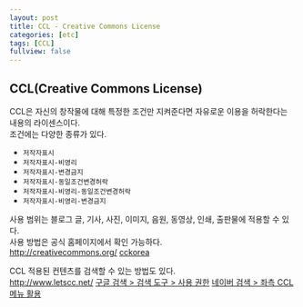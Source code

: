 ```yaml
---
layout: post
title: CCL - Creative Commons License
categories: [etc]
tags: [CCL]
fullview: false
---
```


## CCL(Creative Commons License)  
CCL은 자신의 창작물에 대해 특정한 조건만 지켜준다면 자유로운 이용을 허락한다는 내용의 라이센스이다.  
조건에는 다양한 종류가 있다.  

- `저작자표시`  
- `저작자표시-비영리`  
- `저작자표시-변경금지`  
- `저작자표시-동일조건변경허락`  
- `저작자표시-비영리-동일조건변경허락`  
- `저작자표시-비영리-변경금지`  

사용 범위는 블로그 글, 기사, 사진, 이미지, 음원, 동영상, 인쇄, 출판물에 적용할 수 있다.  
사용 방법은 공식 홈페이지에서 확인 가능하다.  
<a href="http://creativecommons.org/" class="btn btn-default">http://creativecommons.org/</a>
<a href="http://cckorea.org/xe/?mid=main" class="btn btn-default">cckorea</a>  

CCL 적용된 컨텐츠를 검색할 수 있는 방법도 있다.  
<a href="http://www.letscc.net/" class="btn btn-default">http://www.letscc.net/</a>
<a href="https://www.google.co.kr/search?q=%EB%B0%95%EC%A7%80%EC%84%B1&newwindow=1&safe=off&source=lnms&tbm=isch&sa=X&ei=V2foUsSQIcrllAWQ84HQDg&ved=0CAcQ_AUoAQ&biw=1920&bih=995" class="btn btn-default">구글 검색 > 검색 도구 > 사용 권한</a>
<a href="http://image.search.naver.com/search.naver?where=image&sm=tab_jum&ie=utf8&query=%EB%B0%95%EC%A7%80%EC%84%B1" class="btn btn-default">네이버 검색 > 좌측 CCL 메뉴 활용</a>  
